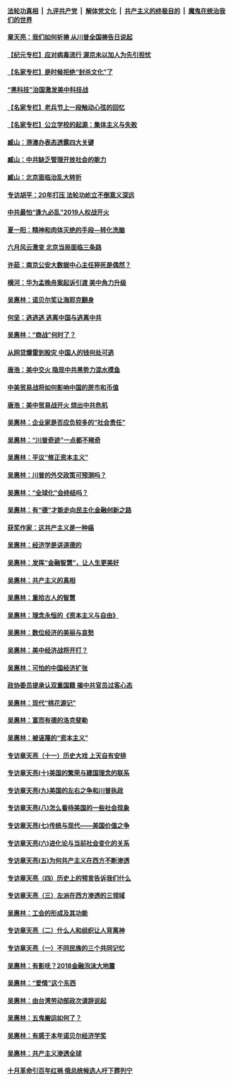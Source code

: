 ####  [法轮功真相](../../../../basic/blob/master/README.md?t=04021630) &nbsp;|&nbsp; [九评共产党](../../../../9ping.md/blob/master/README.md?t=04021630) &nbsp;|&nbsp; [解体党文化](../../../../jtdwh.md/blob/master/README.md?t=04021630)  &nbsp;|&nbsp; [共产主义的终极目的](../../../../gczydzjmd.md/blob/master/README.md?t=04021630) &nbsp;|&nbsp; [魔鬼在统治我们的世界](../../../../mgztzwmdsj.md/blob/master/README.md?t=04021630) 

#### [章天亮：我们如何祈祷 从川普全国祷告日说起](../pages/nsc423/n11944627.md?t=04021630) 

#### [【纪元专栏】应对病毒流行 渥京未以加人为先引担忧](../pages/nsc423/n11875714.md?t=04021630) 

#### [【名家专栏】是时候拒绝“封杀文化”了](../pages/nsc423/n11814093.md?t=04021630) 

#### [“黑科技”治国激发美中科技战](../pages/nsc423/n11638056.md?t=04021630) 

#### [【名家专栏】老兵节上一段触动心弦的回忆](../pages/nsc423/n11646016.md?t=04021630) 

#### [【名家专栏】公立学校的起源：集体主义与失败](../pages/nsc423/n11601833.md?t=04021630) 

#### [臧山：港澳办表态透露四大关键](../pages/nsc423/n11421628.md?t=04021630) 

#### [臧山：中共缺乏管理开放社会的能力](../pages/nsc423/n11407457.md?t=04021630) 

#### [臧山：北京面临治乱大转折](../pages/nsc423/n11406895.md?t=04021630) 

#### [专访胡平：20年打压 法轮功屹立不倒意义深远](../pages/nsc423/n11398800.md?t=04021630) 

#### [中共最怕“逢九必乱”2019人权战开火](../pages/nsc423/n11385248.md?t=04021630) 

#### [夏一阳：精神和肉体灭绝的手段—转化洗脑](../pages/nsc423/n11368250.md?t=04021630) 

#### [六月风云激变 北京当局面临三条路](../pages/nsc423/n11313668.md?t=04021630) 

#### [许茹：南京公安大数据中心主任猝死是偶然？](../pages/nsc423/n11064744.md?t=04021630) 

#### [横河：华为孟晚舟案起诉引渡 美中角力升级](../pages/nsc423/n11027230.md?t=04021630) 

#### [吴惠林：诺贝尔奖让海耶克翻身](../pages/nsc423/n10890049.md?t=04021630) 

#### [何坚：逃逃逃 逃离中国与逃离中共](../pages/nsc423/n10592891.md?t=04021630) 

#### [吴惠林：“商战”何时了？](../pages/nsc423/n10573558.md?t=04021630) 

#### [从网贷爆雷到股灾 中国人的钱何处可逃](../pages/nsc423/n10572800.md?t=04021630) 

#### [唐浩：美中交火 隐现中共黑势力混水摸鱼](../pages/nsc423/n10544040.md?t=04021630) 

#### [中美贸易战将如何影响中国的房市和币值](../pages/nsc423/n10543697.md?t=04021630) 

#### [唐浩：美中贸易战开火 烧出中共危机](../pages/nsc423/n10540126.md?t=04021630) 

#### [吴惠林：企业家是否应负较多的“社会责任”](../pages/nsc423/n10535022.md?t=04021630) 

#### [吴惠林：“川普奇迹”一点都不稀奇](../pages/nsc423/n10512808.md?t=04021630) 

#### [吴惠林：平议“修正资本主义”](../pages/nsc423/n10495724.md?t=04021630) 

#### [吴惠林：川普的外交政策可预测吗？](../pages/nsc423/n10462387.md?t=04021630) 

#### [吴惠林：“全球化”会终结吗？](../pages/nsc423/n10452838.md?t=04021630) 

#### [吴惠林：有“德”才能走向民主化金融创新之路](../pages/nsc423/n10432292.md?t=04021630) 

#### [获奖作家：这共产主义是一种癌](../pages/nsc423/n10431541.md?t=04021630) 

#### [吴惠林：经济学是讲道德的](../pages/nsc423/n10398014.md?t=04021630) 

#### [吴惠林：发挥“金融智慧”，让人生更美好](../pages/nsc423/n10375019.md?t=04021630) 

#### [吴惠林：共产主义的真相](../pages/nsc423/n10351394.md?t=04021630) 

#### [吴惠林：重拾古人的智慧](../pages/nsc423/n10337691.md?t=04021630) 

#### [吴惠林：理念永恒的《资本主义与自由》](../pages/nsc423/n10316274.md?t=04021630) 

#### [吴惠林：数位经济的美丽与哀愁](../pages/nsc423/n10292946.md?t=04021630) 

#### [吴惠林：美中经济战将开打？](../pages/nsc423/n10258825.md?t=04021630) 

#### [吴惠林：可怕的中国经济扩张](../pages/nsc423/n10219147.md?t=04021630) 

#### [政协委员提承认双重国籍 揭中共官员过客心态](../pages/nsc423/n10208809.md?t=04021630) 

#### [吴惠林：现代“桃花源记”](../pages/nsc423/n10185234.md?t=04021630) 

#### [吴惠林：富而有德的洛克斐勒](../pages/nsc423/n10142264.md?t=04021630) 

#### [吴惠林：被诬蔑的“资本主义”](../pages/nsc423/n10124816.md?t=04021630) 

#### [专访章天亮（十一）历史大戏 上天自有安排](../pages/nsc423/n10094905.md?t=04021630) 

#### [专访章天亮(十)美国的繁荣与建国理念的联系](../pages/nsc423/n10094899.md?t=04021630) 

#### [专访章天亮(九)美国的左右之争和川普执政](../pages/nsc423/n10094889.md?t=04021630) 

#### [专访章天亮(八)怎么看待美国的一些社会现象](../pages/nsc423/n10094857.md?t=04021630) 

#### [专访章天亮(七)传统与现代——美国价值之争](../pages/nsc423/n10093140.md?t=04021630) 

#### [专访章天亮(六)进化论与当前社会变化的关系](../pages/nsc423/n10092036.md?t=04021630) 

#### [专访章天亮(五)为何共产主义在西方不断渗透](../pages/nsc423/n10083620.md?t=04021630) 

#### [专访章天亮（四）历史上的预言告诉我们什么](../pages/nsc423/n10083606.md?t=04021630) 

#### [专访章天亮（三）左派在西方渗透的三领域](../pages/nsc423/n10081115.md?t=04021630) 

#### [吴惠林：工会的形成及其功能](../pages/nsc423/n10080633.md?t=04021630) 

#### [专访章天亮（二）什么人和组织让人背离神](../pages/nsc423/n10076637.md?t=04021630) 

#### [专访章天亮（一）不同民族的三个共同记忆](../pages/nsc423/n10074188.md?t=04021630) 

#### [吴惠林：有影呒？2018金融泡沫大地震](../pages/nsc423/n10040534.md?t=04021630) 

#### [吴惠林：“爱情”这个东西](../pages/nsc423/n10019423.md?t=04021630) 

#### [吴惠林：由台湾劳动部政次请辞说起](../pages/nsc423/n9979679.md?t=04021630) 

#### [吴惠林：五鬼搬运如何了？](../pages/nsc423/n9925338.md?t=04021630) 

#### [吴惠林：有感于本年诺贝尔经济学奖](../pages/nsc423/n9871883.md?t=04021630) 

#### [吴惠林：共产主义渗透全球](../pages/nsc423/n9812748.md?t=04021630) 

#### [十月革命引百年红祸 俄总统候选人吁下葬列宁](../pages/nsc423/n9810182.md?t=04021630) 

